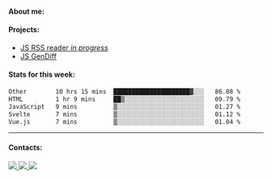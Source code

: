 #### About me:

#### Projects:
- [JS RSS reader *in progress*](https://github.com/GKoil/frontend-project-lvl3)
- [JS GenDiff](https://github.com/GKoil/GenDiff)

#### Stats for this week:
<!--START_SECTION:waka-->

```txt
Other        10 hrs 15 mins  █████████████████████▓░░░   86.08 %
HTML         1 hr 9 mins     ██▒░░░░░░░░░░░░░░░░░░░░░░   09.79 %
JavaScript   9 mins          ▒░░░░░░░░░░░░░░░░░░░░░░░░   01.27 %
Svelte       7 mins          ▒░░░░░░░░░░░░░░░░░░░░░░░░   01.12 %
Vue.js       7 mins          ▒░░░░░░░░░░░░░░░░░░░░░░░░   01.04 %
```

<!--END_SECTION:waka-->
---
#### Contacts:

<a target='_blank' title='LinkedIn' href="https://www.linkedin.com/in/gkoil/">
  <img src="https://img.shields.io/badge/LinkedIn-0077B5?style=for-the-badge&logo=linkedin&logoColor=white" />
</a>
<a target='_blank' title='Telegram' href="https://t.me/gkoil">
  <img src="https://img.shields.io/badge/Telegram-2CA5E0?style=for-the-badge&logo=telegram&logoColor=white" />
</a>
<a target='_blank' title='Gmail' href="mailto: gk.grigorev@gmail.com">
  <img src="https://img.shields.io/badge/Gmail-D14836?style=for-the-badge&logo=gmail&logoColor=white" />
</a>

